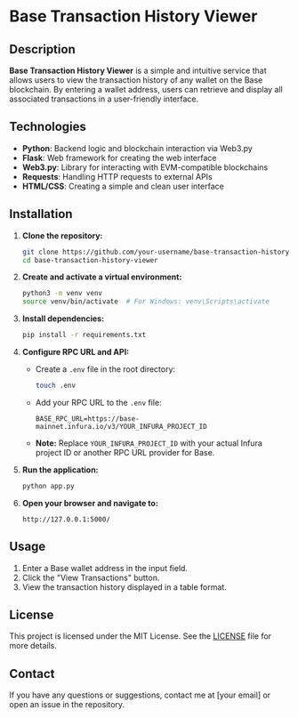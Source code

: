 # Base Transaction History Viewer

## Description

**Base Transaction History Viewer** is a simple and intuitive service that allows users to view the transaction history of any wallet on the Base blockchain. By entering a wallet address, users can retrieve and display all associated transactions in a user-friendly interface.

## Technologies

- **Python**: Backend logic and blockchain interaction via Web3.py
- **Flask**: Web framework for creating the web interface
- **Web3.py**: Library for interacting with EVM-compatible blockchains
- **Requests**: Handling HTTP requests to external APIs
- **HTML/CSS**: Creating a simple and clean user interface

## Installation

1. **Clone the repository:**

    ```bash
    git clone https://github.com/your-username/base-transaction-history-viewer.git
    cd base-transaction-history-viewer
    ```

2. **Create and activate a virtual environment:**

    ```bash
    python3 -m venv venv
    source venv/bin/activate  # For Windows: venv\Scripts\activate
    ```

3. **Install dependencies:**

    ```bash
    pip install -r requirements.txt
    ```

4. **Configure RPC URL and API:**

    - Create a `.env` file in the root directory:

        ```bash
        touch .env
        ```

    - Add your RPC URL to the `.env` file:

        ```plaintext
        BASE_RPC_URL=https://base-mainnet.infura.io/v3/YOUR_INFURA_PROJECT_ID
        ```

    - **Note:** Replace `YOUR_INFURA_PROJECT_ID` with your actual Infura project ID or another RPC URL provider for Base.

5. **Run the application:**

    ```bash
    python app.py
    ```

6. **Open your browser and navigate to:**

    ```
    http://127.0.0.1:5000/
    ```

## Usage

1. Enter a Base wallet address in the input field.
2. Click the "View Transactions" button.
3. View the transaction history displayed in a table format.

## License

This project is licensed under the MIT License. See the [LICENSE](LICENSE) file for more details.

## Contact

If you have any questions or suggestions, contact me at [your email] or open an issue in the repository.
